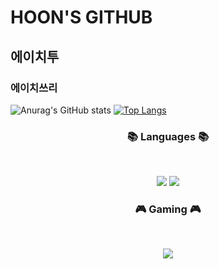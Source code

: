  <h1>HOON'S GITHUB</h1>
 <h2>에이치투</h2>
 <h3>에이치쓰리</h3>


![Anurag's GitHub stats](https://github-readme-stats.vercel.app/api?username=HOONSTREAM&show_icons=true&theme=radical)
[![Top Langs](https://github-readme-stats.vercel.app/api/top-langs/?username=HOONSTREAM&layout=compact)](https://github.com/HOONSTREAM/github-readme-stats)

<h3 align="center"><b>📚 Languages 📚</b></h3>
</br>
<p align="center">
<img src="https://img.shields.io/badge/c++-%2300599C.svg?style=for-the-badge&logo=c%2B%2B&logoColor=white"/>
<img src="https://img.shields.io/badge/c%23-%23239120.svg?style=for-the-badge&logo=c-sharp&logoColor=white"/>
</p>

<h3 align="center"><b>🎮 Gaming 🎮</b></h3>
</br>
<p align="center">
<img src="https://img.shields.io/badge/unity-%23000000.svg?style=for-the-badge&logo=unity&logoColor=white"/>

</p>



